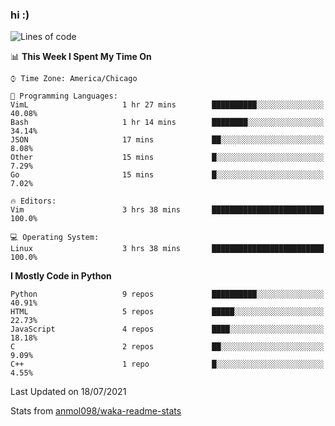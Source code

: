 ### hi :)

<!--START_SECTION:waka-->
![Lines of code](https://img.shields.io/badge/From%20Hello%20World%20I%27ve%20Written-773887%20lines%20of%20code-blue)

📊 **This Week I Spent My Time On** 

```text
⌚︎ Time Zone: America/Chicago

💬 Programming Languages: 
VimL                     1 hr 27 mins        ██████████░░░░░░░░░░░░░░░   40.08% 
Bash                     1 hr 14 mins        ████████░░░░░░░░░░░░░░░░░   34.14% 
JSON                     17 mins             ██░░░░░░░░░░░░░░░░░░░░░░░   8.08% 
Other                    15 mins             █░░░░░░░░░░░░░░░░░░░░░░░░   7.29% 
Go                       15 mins             █░░░░░░░░░░░░░░░░░░░░░░░░   7.02%

🔥 Editors: 
Vim                      3 hrs 38 mins       █████████████████████████   100.0%

💻 Operating System: 
Linux                    3 hrs 38 mins       █████████████████████████   100.0%

```

**I Mostly Code in Python** 

```text
Python                   9 repos             ██████████░░░░░░░░░░░░░░░   40.91% 
HTML                     5 repos             █████░░░░░░░░░░░░░░░░░░░░   22.73% 
JavaScript               4 repos             ████░░░░░░░░░░░░░░░░░░░░░   18.18% 
C                        2 repos             ██░░░░░░░░░░░░░░░░░░░░░░░   9.09% 
C++                      1 repo              █░░░░░░░░░░░░░░░░░░░░░░░░   4.55%

```



 Last Updated on 18/07/2021
<!--END_SECTION:waka-->

Stats from [anmol098/waka-readme-stats](https://github.com/anmol098/waka-readme-stats)